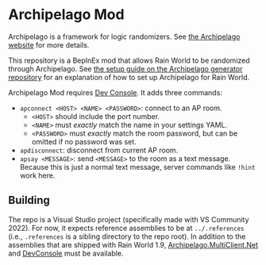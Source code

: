 # Archipelago Mod

Archipelago is a framework for logic randomizers.
See [the Archipelago website](https://archipelago.gg/) for more details.

This repository is a BepInEx mod that allows Rain World to be randomized through Archipelago.
See [the setup guide on the Archipelago generator repository](
https://github.com/alphappy/ArchipelagoRW/blob/main/worlds/rain_world/docs/setup_en.md)
for an explanation of how to set up Archipelago for Rain World.

Archipelago Mod requires [Dev Console](https://github.com/SlimeCubed/DevConsole).
It adds three commands:
- `apconnect <HOST> <NAME> <PASSWORD>`: connect to an AP room.
  - `<HOST>` should include the port number.
  - `<NAME>` must *exactly* match the name in your settings YAML.
  - `<PASSWORD>` must *exactly* match the room password, but can be omitted if no password was set.
- `apdisconnect`: disconnect from current AP room.
- `apsay <MESSAGE>`: send `<MESSAGE>` to the room as a text message.
Because this is just a normal text message, server commands like `!hint` work here.

## Building
The repo is a Visual Studio project (specifically made with VS Community 2022).
For now, it expects reference assemblies to be at `../.references`
(i.e., `.references` is a sibling directory to the repo root).
In addition to the assemblies that are shipped with Rain World 1.9,
[Archipelago.MultiClient.Net](https://www.nuget.org/packages/Archipelago.MultiClient.Net/6.3.1)
and [DevConsole]() must be available.